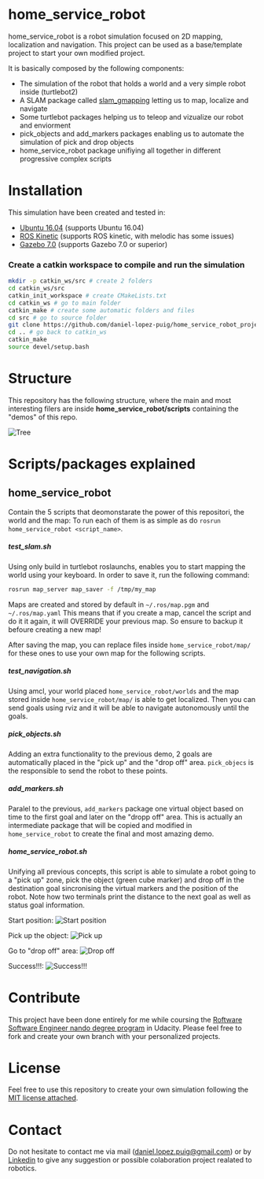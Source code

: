 # home_service_robot
home_service_robot is a robot simulation focused on 2D mapping, localization and navigation. This project can be used as a base/template project to start your own modified project.

It is basically composed by the following components:
- The simulation of the robot that holds a world and a very simple robot inside (turtlebot2)
- A SLAM package called [slam_gmapping](http://wiki.ros.org/gmapping) letting us to map, localize and navigate
- Some turtlebot packages helping us to teleop and vizualize our robot and enviorment
- pick_objects and add_markers packages enabling us to automate the simulation of pick and drop objects
- home_service_robot package unifiying all together in different progressive complex scripts
# Installation
This simulation have been created and tested in:
- [Ubuntu 16.04](https://ubuntu.com/download/desktop) (supports Ubuntu 16.04) 
- [ROS Kinetic](http://wiki.ros.org/melodic/Installation/Ubuntu) (supports ROS kinetic, with melodic has some issues)
- [Gazebo 7.0](http://gazebosim.org/tutorials?cat=install&tut=install_ubuntu&ver=7.0) (supports Gazebo 7.0 or superior)

### Create a catkin workspace to compile and run the simulation

```bash
mkdir -p catkin_ws/src # create 2 folders
cd catkin_ws/src
catkin_init_workspace # create CMakeLists.txt
cd catkin_ws # go to main folder
catkin_make # create some automatic folders and files
cd src # go to source folder
git clone https://github.com/daniel-lopez-puig/home_service_robot_project.git #clone this repository
cd .. # go back to catkin_ws
catkin_make
source devel/setup.bash
```

# Structure
This repository has the following structure, where the main and most interesting filers are inside **home_service_robot/scripts** containing the "demos" of this repo.

![Tree](readme_images/tree.png)
# Scripts/packages explained
## home_service_robot
Contain the 5 scripts that deomonstarate the power of this repositori, the world and the map:
To run each of them is as simple as do `rosrun home_service_robot <script_name>`.
##### test_slam.sh
Using only build in turtlebot roslaunchs, enables you to start mapping the world using your keyboard.
In order to save it, run the following command:

```bash
rosrun map_server map_saver -f /tmp/my_map
```
Maps are created and stored by default in `~/.ros/map.pgm` and `~/.ros/map.yaml`
This means that if you create a map, cancel the script and do it it again, it will OVERRIDE your previous map. So ensure to backup it befoure creating a new map! 

After saving the map, you can replace files inside `home_service_robot/map/` for these ones to use your own map for the following scripts.

##### test_navigation.sh
Using amcl, your world placed `home_service_robot/worlds` and the map stored inside `home_service_robot/map/` is able to get localized.
Then you can send goals using rviz and it will be able to navigate autonomously until the goals.

##### pick_objects.sh
Adding an extra functionality to the previous demo, 2 goals are automatically placed in the "pick up" and the "drop off" area. `pick_objecs` is the responsible to send the robot to these points.

##### add_markers.sh
Paralel to the previous, `add_markers` package one virtual object based on time to the first goal and later on the "dropp off" area. This is actually an intermediate package that will be copied and modified in `home_service_robot` to create the final and most amazing demo.

##### home_service_robot.sh
Unifying all previous concepts, this script is able to simulate a robot going to a "pick up" zone, pick the object (green cube marker) and drop off in the destination goal sincronising the virtual markers and the position of the robot.
Note how two terminals print the distance to the next goal as well as status goal information.

Start position:
![Start position](readme_images/a.png)

Pick up the object:
![Pick up](readme_images/b.png)

Go to "drop off" area:
![Drop off](readme_images/c.png)

Success!!!:
![Success!!!](readme_images/d.png)
# Contribute

This project have been done entirely for me while coursing the  [Roftware Software Engineer nando degree program](https://www.udacity.com/course/robotics-software-engineer--nd209) in Udacity. Please feel free to fork and create your own branch with your personalized projects.

# License

Feel free to use this repository to create your own simulation following the [MIT license attached](LICENSE).

# Contact

Do not hesitate to contact me via mail (daniel.lopez.puig@gmail.com) or by [Linkedin](https://www.linkedin.com/in/daniel-lopez-puig/) to give any suggestion or possible colaboration project realated to robotics.
